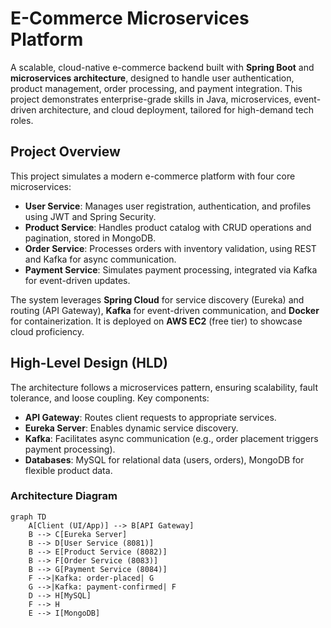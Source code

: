 # E-Commerce Microservices Platform

A scalable, cloud-native e-commerce backend built with **Spring Boot** and **microservices architecture**, designed to handle user authentication, product management, order processing, and payment integration. This project demonstrates enterprise-grade skills in Java, microservices, event-driven architecture, and cloud deployment, tailored for high-demand tech roles.

## Project Overview
This project simulates a modern e-commerce platform with four core microservices:
- **User Service**: Manages user registration, authentication, and profiles using JWT and Spring Security.
- **Product Service**: Handles product catalog with CRUD operations and pagination, stored in MongoDB.
- **Order Service**: Processes orders with inventory validation, using REST and Kafka for async communication.
- **Payment Service**: Simulates payment processing, integrated via Kafka for event-driven updates.

The system leverages **Spring Cloud** for service discovery (Eureka) and routing (API Gateway), **Kafka** for event-driven communication, and **Docker** for containerization. It is deployed on **AWS EC2** (free tier) to showcase cloud proficiency.

## High-Level Design (HLD)
The architecture follows a microservices pattern, ensuring scalability, fault tolerance, and loose coupling. Key components:
- **API Gateway**: Routes client requests to appropriate services.
- **Eureka Server**: Enables dynamic service discovery.
- **Kafka**: Facilitates async communication (e.g., order placement triggers payment processing).
- **Databases**: MySQL for relational data (users, orders), MongoDB for flexible product data.

### Architecture Diagram
```mermaid
graph TD
    A[Client (UI/App)] --> B[API Gateway]
    B --> C[Eureka Server]
    B --> D[User Service (8081)]
    B --> E[Product Service (8082)]
    B --> F[Order Service (8083)]
    B --> G[Payment Service (8084)]
    F -->|Kafka: order-placed| G
    G -->|Kafka: payment-confirmed| F
    D --> H[MySQL]
    F --> H
    E --> I[MongoDB]
